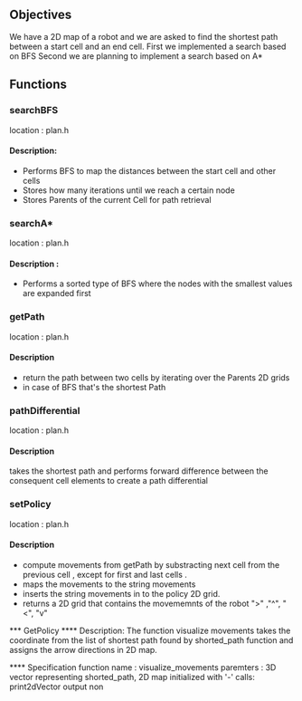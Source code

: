 ## Objectives
We have a 2D map of a robot and we are asked to find the shortest path between a start cell and an end cell.
First we implemented a search based on BFS 
Second we are planning to implement a search based on A* 



## Functions

### searchBFS
location : plan.h 
#### Description:
* Performs BFS  to map the distances between the start cell and other cells 
* Stores how many iterations until we reach a certain node 
* Stores Parents of the current Cell for path retrieval 

### searchA*
location : plan.h
#### Description :
* Performs a sorted type of BFS where the nodes with the smallest values are expanded first
 

### getPath
location : plan.h
#### Description 
* return the path between two cells by iterating over the Parents 2D grids 
* in case of BFS that's the shortest Path

### pathDifferential
location : plan.h
#### Description  
takes the shortest path and performs forward difference between the consequent cell elements to create a path differential

### setPolicy
location : plan.h
#### Description
* compute movements from getPath by substracting next cell from the previous cell , except for first and last cells . 
* maps the movements to the string movements 
* inserts the string movements in to the policy 2D grid.
* returns a 2D grid that contains the movememnts of the robot ">" ,"^", "<", "v"




*** GetPolicy
**** Description: 
The function visualize movements takes the coordinate from the list of shortest path found by shorted_path function and assigns the arrow directions in 2D map.

**** Specification
function name : visualize_movements
paremters : 3D vector representing shorted_path, 2D map initialized with '-'
calls: print2dVector 
output non 
